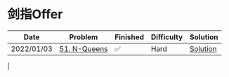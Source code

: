 # 剑指Offer
| Date       | Problem                                                 | Finished | Difficulty | Solution                                       |
|------------|---------------------------------------------------------|----------|------------|------------------------------------------------|
| 2022/01/03 | [51. N-Queens](https://leetcode.com/problems/n-queens/) | ✅        | Hard       | [Solution](./src/orderbyasc/SolveNQueens.java) |
|